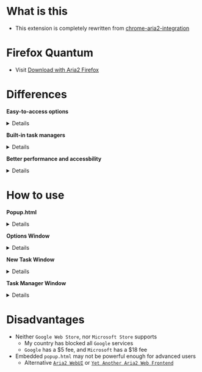 # What is this

- This extension is completely rewritten from [chrome-aria2-integration](https://github.com/robbielj/chrome-aria2-integration) 

# Firefox Quantum

- Visit [Download with Aria2 Firefox](https://github.com/jc3213/download_with_aria2-firefox)

# Differences

<b>Easy-to-access options</b>
<details>
    Ability to check for <b>JSONRPC URI</b> and <b>Secret Token</b>
    <br>Ability to modify <b>User Agent</b> for downloads
    <br>Ability to set <b>all-proxy</b> option for downloads automatically
    <br>Capture filters now have better logic, and better performance
    <br>Priority of filters: <b>Ignored Domains</b> > <b>Monitored Domains</b> > <b>File Extensions</b> > <b>File Sizes</b>
</details>

<b>Built-in task managers</b>
<details>
    Indicate concurrent <b>active</b> download numbers over extension icon
    <br>Show <b>Active</b>, <b>Waiting</b>, <b>Stopped</b> task counts
    <br>Ability to filter task queues based on their status
    <br>Show global <b>Download</b>, <b>Upload</b> speed
    <br>Better <b>progress bar</b>, click to pause or unpause the task
    <br><b>Options</b> button to open <b>Options</b> instantly
    <br>Show error message if an error happens while contacting with <b>Aria2 jsonrpc</b>
    <br>Click <b>❌</b> to stop current task or remove download result
    <br>Click <b>🔍</b> to to open <b>taskDetails</b> window for more detailed infomations
    <br>Click <b>🌌</b> to restart <b>removed</b> or <b>error</b> non-bittorrent downloads
</details>

<b>Better performance and accessbility</b>
<details>
    Pure <b>DOM</b> codes
    <br>Modularization Design
    <br>Native i18n supports
    <br>Better notifications
</details>

# How to use

<b>Popup.html</b>
<details>
    <b>Top Menu</b>
    <details>
        <b>Tabs with Status</b>
            <details>
            <b>Active</b> - Filter only active downloads on <b>Task Manager</b>
            <br><b>Waiting</b> - Filter downloads those are paused or waiting in queue
            <br><b>Stopped</b> - Filter downloads stopped or completed
            </details>
        <b>New</b> - Toggle the <b>New Task Window</b>
        <br><b>Purdge</b> - Purdge all downloads that are completed or stopped
    </details>
    <b>Task Manager</b>
    <details>
        <b>❌</b> - Stop downloading task or remove stopped task from <b>Task Manager</b>
        <br><b>🔍</b> - Click to show current <b>Task Details</b>
        <br><b>🌌️</b> - Restart <b>removed</b> or <b>error</b> non-bittorrent downloads
        <br><b>Progress Bar</b> - Click to pause or unpause targeted download
    </details>
    <b>Bottom Menu</b>
    <details>
        <b>Download Speed</b> - Global download speed
        <br><b>Upload Speed</b> - Global updload speed
        <br><b>Option</b> - Open <b>Options Window</b>
    </details>
</details>

<b>Options Window</b>
<details>
    <b>Basic</b>
    <details>
        <b>JSONRPC URI</b> - Url of your Aria2 jsonrpc
        <br><b>Secret Token</b> - Secret token of your Aria2 jsonrpc
    </details>
    <b>Advanced</b>
    <details>
        <b>User Agent</b> - You can modified user agent for every download
        <br><b>All Proxy</b> - Url of http or https protocol proxy services
        <br><b>Domains over Proxy</b> - Domains that needs a proxy service to download (auto-proxy profile)
    </details>
    <b>Download</b>
    <details>
        <b>Capture</b> - Ability to capture downloads from browser
        <details>
            <b>File Size</b> - Filter downloads based on file size
            <br><b>File Extensions</b> - Filter downloads based on file extensions
            <br><b>Monitored Domains</b> - Capture downloads from listed domains
            <br><b>Ignored Domains</b> - Ignore downloads from listed domains
        </details>
    </details>
</details>

<b>New Task Window</b>
<details>
    <b>Referer</b> - Change the referer of current download session
    <br><b>Download Url</b> - Input the urls of current download session
    <br><b>Use Proxy</b>
    <details>
        <b>checkbox</b> - Add <b>all-proxy</b> option to current download session (Only once)
        <br><b>textarea</b> - Change proxy service of current download session (Only once)
    </details>
    <b>Submit</b> - Create new download session with information provided
</details>

<b>Task Manager Window</b>
<details>
    <b>Task Name</b> - Click to close <b>Task Details</b> window
    <br><b>Max Download Speed</b> - Ability to limit the max download speed of current download
    <br><b>Max Upload Speed</b> - Ability to limit the max upload speed of current download
    <br><b>Proxy Server</b> - Ability to change proxy server of current download
    <br><b>Load</b> - Load and set proxy server from options for current download
    <br><b>TaskFiles</b> - Files of current download, click to copy uri for non-bittorrent download
</details>

# Disadvantages

- Neither `Google Web Store`, nor `Microsoft Store` supports
    - My country has blocked all `Google` services
    - `Google` has a $5 fee, and `Microsoft` has a $18 fee
- Embedded `popup.html` may not be powerful enough for advanced users
    - Alternative [`Aria2 WebUI`](https://ziahamza.github.io/webui-aria2/) or [`Yet Another Aria2 Web Frontend`](http://binux.github.io/yaaw/demo/)

